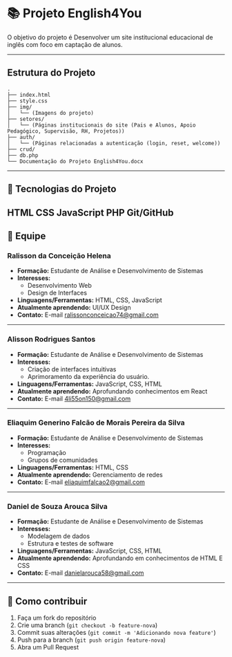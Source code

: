 # 📚 Projeto English4You

O objetivo do projeto é Desenvolver um site institucional educacional de inglês com foco em captação de alunos.  

---

## Estrutura do Projeto
```
.
├── index.html
├── style.css
├── img/
│   └── (Imagens do projeto)
├── setores/
│   └── (Páginas institucionais do site (Pais e Alunos, Apoio Pedagógico, Supervisão, RH, Projetos))
├── auth/
│   └── (Páginas relacionadas a autenticação (login, reset, welcome))
├── crud/
├── db.php
└── Documentação do Projeto English4You.docx

```
---

## 🚀 Tecnologias do Projeto
HTML
CSS
JavaScript
PHP
Git/GitHub
---


## 👥 Equipe

### Ralisson da Conceição Helena
- **Formação:** Estudante de Análise e Desenvolvimento de Sistemas
- **Interesses:**  
  - Desenvolvimento Web  
  - Design de Interfaces  
- **Linguagens/Ferramentas:** HTML, CSS, JavaScript
- **Atualmente aprendendo:** UI/UX Design  
- **Contato:** E-mail <ralissonconceicao74@gmail.com>

---

### Alisson Rodrigues Santos
- **Formação:** Estudante de Análise e Desenvolvimento de Sistemas
- **Interesses:**  
  - Criação de interfaces intuitivas
  - Aprimoramento da experiência do usuário.  
- **Linguagens/Ferramentas:** JavaScript, CSS, HTML
- **Atualmente aprendendo:** Aprofundando conhecimentos em React
- **Contato:** E-mail <4li55on150@gmail.com>

---

### Eliaquim Generino Falcão de Morais Pereira da Silva 
- **Formação:** Estudante de Análise e Desenvolvimento de Sistemas 
- **Interesses:**  
  - Programação
  - Grupos de comunidades
- **Linguagens/Ferramentas:** HTML, CSS 
- **Atualmente aprendendo:** Gerenciamento de redes
- **Contato:** E-mail <eliaquimfalcao2@gmail.com>

---

### Daniel de Souza Arouca Silva
- **Formação:**  Estudante de Análise e Desenvolvimento de Sistemas
- **Interesses:**  
  - Modelagem de dados
  - Estrutura e testes de software
- **Linguagens/Ferramentas:** JavaScript, CSS, HTML
- **Atualmente aprendendo:** Aprofundando em conhecimentos de HTML E CSS
- **Contato:** E-mail <danielarouca58@gmail.com>

---

## 📩 Como contribuir
1. Faça um fork do repositório  
2. Crie uma branch (`git checkout -b feature-nova`)  
3. Commit suas alterações (`git commit -m 'Adicionando nova feature'`)  
4. Push para a branch (`git push origin feature-nova`)  
5. Abra um Pull Request  
